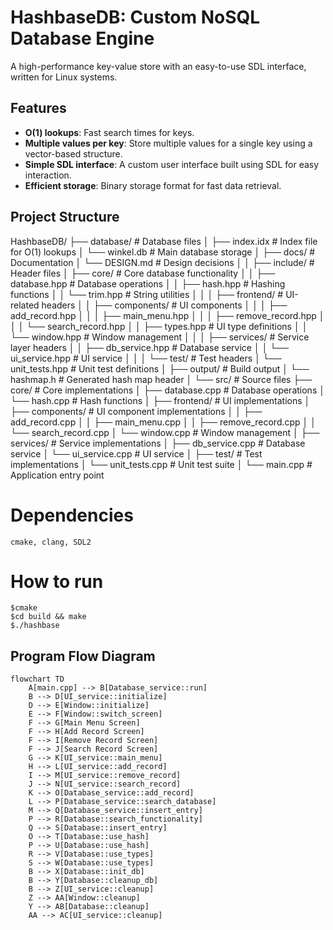 # HashbaseDB: Custom NoSQL Database Engine

A high-performance key-value store with an easy-to-use SDL interface, written for Linux systems.

## Features

- **O(1) lookups**: Fast search times for keys.
- **Multiple values per key**: Store multiple values for a single key using a vector-based structure.
- **Simple SDL interface**: A custom user interface built using SDL for easy interaction.
- **Efficient storage**: Binary storage format for fast data retrieval.

## Project Structure

HashbaseDB/
├── database/ # Database files
│ ├── index.idx # Index file for O(1) lookups
│ └── winkel.db # Main database storage
│
├── docs/ # Documentation
│ └── DESIGN.md # Design decisions
│
│
├── include/ # Header files
│ ├── core/ # Core database functionality
│ │ ├── database.hpp # Database operations
│ │ ├── hash.hpp # Hashing functions
│ │ └── trim.hpp # String utilities
│ │
│ ├── frontend/ # UI-related headers
│ │ ├── components/ # UI components
│ │ │ ├── add_record.hpp
│ │ │ ├── main_menu.hpp
│ │ │ ├── remove_record.hpp
│ │ │ └── search_record.hpp
│ │ ├── types.hpp # UI type definitions
│ │ └── window.hpp # Window management
│ │
│ ├── services/ # Service layer headers
│ │ ├── db_service.hpp # Database service
│ │ └── ui_service.hpp # UI service
│ │
│ └── test/ # Test headers
│ └── unit_tests.hpp # Unit test definitions
│
├── output/ # Build output
│ └── hashmap.h # Generated hash map header
│
└── src/ # Source files
├── core/ # Core implementations
│ ├── database.cpp # Database operations
│ └── hash.cpp # Hash functions
│
├── frontend/ # UI implementations
│ ├── components/ # UI component implementations
│ │ ├── add_record.cpp
│ │ ├── main_menu.cpp
│ │ ├── remove_record.cpp
│ │ └── search_record.cpp
│ └── window.cpp # Window management
│
├── services/ # Service implementations
│ ├── db_service.cpp # Database service
│ └── ui_service.cpp # UI service
│
├── test/ # Test implementations
│ └── unit_tests.cpp # Unit test suite
│
└── main.cpp # Application entry point

# Dependencies

    cmake, clang, SDL2

# How to run

    $cmake
    $cd build && make
    $./hashbase

## Program Flow Diagram

```mermaid
flowchart TD
    A[main.cpp] --> B[Database_service::run]
    B --> D[UI_service::initialize]
    D --> E[Window::initialize]
    E --> F[Window::switch_screen]
    F --> G[Main Menu Screen]
    F --> H[Add Record Screen]
    F --> I[Remove Record Screen]
    F --> J[Search Record Screen]
    G --> K[UI_service::main_menu]
    H --> L[UI_service::add_record]
    I --> M[UI_service::remove_record]
    J --> N[UI_service::search_record]
    K --> O[Database_service::add_record]
    L --> P[Database_service::search_database]
    M --> Q[Database_service::insert_entry]
    P --> R[Database::search_functionality]
    Q --> S[Database::insert_entry]
    O --> T[Database::use_hash]
    P --> U[Database::use_hash]
    R --> V[Database::use_types]
    S --> W[Database::use_types]
    B --> X[Database::init_db]
    B --> Y[Database::cleanup_db]
    B --> Z[UI_service::cleanup]
    Z --> AA[Window::cleanup]
    Y --> AB[Database::cleanup]
    AA --> AC[UI_service::cleanup]
```

